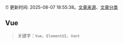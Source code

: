 :alarm_clock: 更新时间: 2025-08-07 18:55:38。[文章来源](/README.md)、[文章分类](/TAGS.md)

## Vue


> 关键字：`Vue`、`ElementUI`、`Vant`



